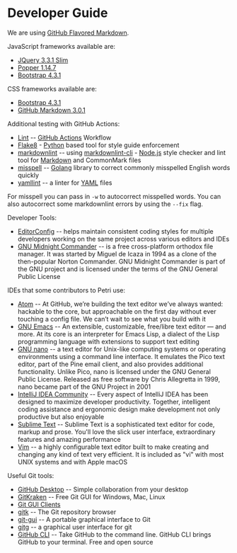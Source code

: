 # Developer Guide

We are using [GitHub Flavored Markdown](https://github.github.com/gfm/).

JavaScript frameworks available are:

- [JQuery 3.3.1 Slim](https://code.jquery.com/jquery-3.3.1.slim.js)
- [Popper 1.14.7](https://cdnjs.cloudflare.com/ajax/libs/popper.js/1.14.7/umd/popper.js)
- [Bootstrap 4.3.1](https://stackpath.bootstrapcdn.com/bootstrap/4.3.1/js/bootstrap.js)

CSS frameworks available are:

- [Bootstrap 4.3.1](https://stackpath.bootstrapcdn.com/bootstrap/4.3.1/css/bootstrap.css)
- [GitHub Markdown 3.0.1](https://cdnjs.cloudflare.com/ajax/libs/github-markdown-css/3.0.1/github-markdown.css)

Additional testing with GitHub Actions:

- [Lint](.github/workflows/lint.yml) -- [GitHub Actions](https://docs.github.com/en/actions) Workflow
- [Flake8](https://flake8.pycqa.org/en/latest/) - [Python](https://www.python.org/) based tool for style guide enforcement
- [markdownlint](https://github.com/DavidAnson/markdownlint) -- using [markdownlint-cli](https://github.com/igorshubovych/markdownlint-cli) - [Node.js](https://nodejs.org/) style checker and lint tool for [Markdown](https://daringfireball.net/projects/markdown/) and CommonMark files
- [misspell](https://github.com/client9/misspell) -- [Golang](https://golang.org/) library to correct commonly misspelled English words quickly
- [yamllint](https://yamllint.readthedocs.io/en/stable/) -- a linter for [YAML](https://yaml.org/) files

For misspell you can pass in `-w` to autocorrect misspelled words. You can also autocorrect some markdownlint
errors by using the `--fix` flag.

Developer Tools:

- [EditorConfig](https://editorconfig.org/) -- helps maintain consistent coding styles for multiple developers working on the same project across various editors and IDEs
- [GNU Midnight Commander](http://midnight-commander.org/) -- is a free cross-platform orthodox file manager. It was started by Miguel de Icaza in 1994 as a clone of the then-popular Norton Commander. GNU Midnight Commander is part of the GNU project and is licensed under the terms of the GNU General Public License

IDEs that some contributors to Petri use:

- [Atom](https://atom.io/) -- At GitHub, we’re building the text editor we’ve always wanted: hackable to the core, but approachable on the first day without ever touching a config file. We can’t wait to see what you build with it
- [GNU Emacs](https://www.gnu.org/software/emacs/) -- An extensible, customizable, free/libre text editor — and more. At its core is an interpreter for Emacs Lisp, a dialect of the Lisp programming language with extensions to support text editing
- [GNU nano](https://www.nano-editor.org/) -- a text editor for Unix-like computing systems or operating environments using a command line interface. It emulates the Pico text editor, part of the Pine email client, and also provides additional functionality. Unlike Pico, nano is licensed under the GNU General Public License. Released as free software by Chris Allegretta in 1999, nano became part of the GNU Project in 2001
- [IntelliJ IDEA Community](https://www.jetbrains.com/idea/) -- Every aspect of IntelliJ IDEA has been designed to maximize developer productivity. Together, intelligent coding assistance and ergonomic design make development not only productive but also enjoyable
- [Sublime Text](https://www.sublimetext.com/) -- Sublime Text is a sophisticated text editor for code, markup and prose. You'll love the slick user interface, extraordinary features and amazing performance
- [Vim](https://www.vim.org/) -- a highly configurable text editor built to make creating and changing any kind of text very efficient. It is included as "vi" with most UNIX systems and with Apple macOS

Useful Git tools:

- [GitHub Desktop](https://desktop.github.com/) -- Simple collaboration from your desktop
- [GitKraken](https://www.gitkraken.com/) -- Free Git GUI for Windows, Mac, Linux
- [Git GUI Clients](https://git-scm.com/downloads/guis)
- [gitk](https://git-scm.com/docs/gitk) -- The Git repository browser
- [git-gui](https://git-scm.com/docs/git-gui) -- A portable graphical interface to Git
- [gitg](https://gitlab.gnome.org/GNOME/gitg) -- a graphical user interface for git
- [GitHub CLI](https://cli.github.com/) -- Take GitHub to the command line. GitHub CLI brings GitHub to your terminal. Free and open source
